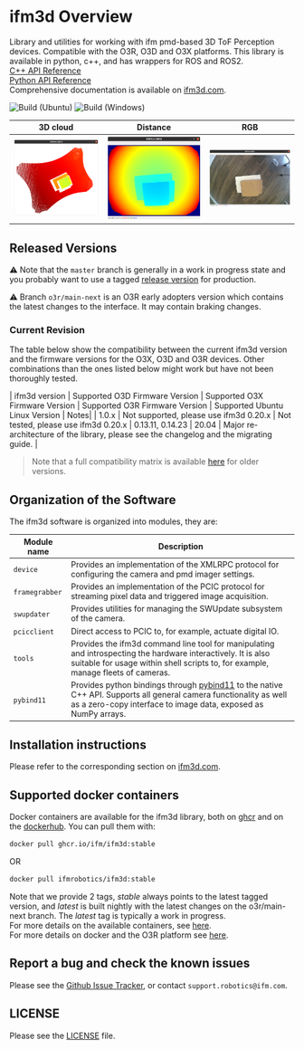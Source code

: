 
# ifm3d Overview

Library and utilities for working with ifm pmd-based 3D ToF Perception devices. Compatible with the O3R, O3D and O3X platforms. 
This library is available in python, c++, and has wrappers for ROS and ROS2.  
[C++ API Reference](https://ifm.github.io/ifm3d-docs/html/cpp_api/annotated.html)  
[Python API Reference](https://ifm.github.io/ifm3d-docs/html/_autosummary/ifm3dpy.html#module-ifm3dpy)  
Comprehensive documentation is available on [ifm3d.com](https://ifm3d.com/).


![Build (Ubuntu)](https://github.com/ifm/ifm3d/workflows/Build%20(Ubuntu)/badge.svg?branch=master)
![Build (Windows)](https://github.com/ifm/ifm3d/workflows/Build%20(Windows)/badge.svg?branch=master)

| 3D cloud | Distance | RGB |
| -- | -- | -- |
| ![3D cloud of a stack of boxes](xyz.png) | ![Distance image of a stack of boxes](distance.png) | ![RGB image of a stack of boxes](jpeg.png) |
## Released Versions

⚠️ Note that the `master` branch is generally in a work in progress state and you probably want to use a
tagged [release version](https://github.com/ifm/ifm3d/releases) for production.

⚠️ Branch `o3r/main-next` is an O3R early adopters version which contains the latest changes to the interface. It may contain braking changes.

### Current Revision

The table below show the compatibility between the current ifm3d version and the firmware versions for the O3X, O3D and O3R devices. Other combinations than the ones listed below might work but have not been thoroughly tested.

| ifm3d version | Supported O3D Firmware Version | Supported O3X Firmware Version | Supported O3R Firmware Version | Supported Ubuntu Linux Version | Notes| 
| 1.0.x | Not supported, please use ifm3d 0.20.x | Not tested, please use ifm3d 0.20.x | 0.13.11, 0.14.23 | 20.04 | Major re-architecture of the library, please see the changelog and the migrating guide. |

> Note that a full compatibility matrix is available [here](ifm3d/doc/sphinx/content/swcompat:ifm3d%20Software%20Compatibility%20Matrix) for older versions.
## Organization of the Software

The ifm3d software is organized into modules, they are:

| Module name | Description |
| ----------- | ----------- |
| `device`      | Provides an implementation of the XMLRPC protocol for configuring the camera and pmd imager settings. |
| `framegrabber` | Provides an implementation of the PCIC protocol for streaming pixel data and triggered image acquisition.|
| `swupdater`  | Provides utilities for managing the SWUpdate subsystem of the camera. |
| `pcicclient` | Direct access to PCIC to, for example, actuate digital IO.|
| `tools` | Provides the ifm3d command line tool for manipulating and introspecting the hardware interactively. It is also suitable for usage within shell scripts to, for example, manage fleets of cameras.|
| `pybind11` | Provides python bindings through <a href="https://github.com/pybind/pybind11">pybind11</a> to the native C++ API. Supports all general camera functionality as well as a zero-copy interface to image data, exposed as NumPy arrays. |

## Installation instructions
Please refer to the corresponding section on [ifm3d.com](https://ifm3d.com/).

## Supported docker containers
Docker containers are available for the ifm3d library, both on [ghcr](https://github.com/orgs/ifm/packages?repo_name=ifm3d) and on the [dockerhub](https://hub.docker.com/r/ifmrobotics/ifm3d). 
You can pull them with:
```bash
docker pull ghcr.io/ifm/ifm3d:stable
```
OR
```bash
docker pull ifmrobotics/ifm3d:stable
```
Note that we provide 2 tags, *stable* always points to the latest tagged version, and *latest* is built nightly with the latest changes on the o3r/main-next branch. The *latest* tag is typically a work in progress.  
For more details on the available containers, see [here](ifm3d/doc/sphinx/content/installation_instructions/install_docker:Docker%20dev%20container).  
For more details on docker and the O3R platform see [here](documentation/O3R/Docker/README:Docker%20on%20O3R).

## Report a bug and check the known issues

Please see the [Github Issue Tracker](https://github.com/ifm/ifm3d/issues), or contact `support.robotics@ifm.com`.

## LICENSE

Please see the [LICENSE](LICENSE) file.

